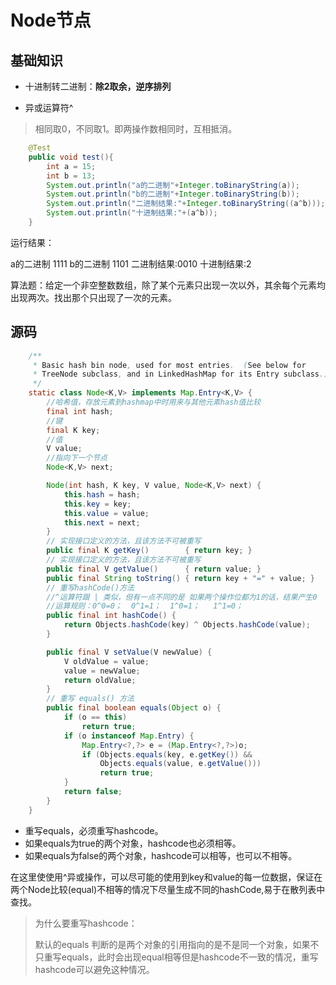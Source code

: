 # Node节点

## 基础知识

- 十进制转二进制：**除2取余，逆序排列**

- 异或运算符^

>相同取0，不同取1。即两操作数相同时，互相抵消。

```java
    @Test
    public void test(){
        int a = 15;
        int b = 13;
        System.out.println("a的二进制"+Integer.toBinaryString(a));
        System.out.println("b的二进制"+Integer.toBinaryString(b));
        System.out.println("二进制结果:"+Integer.toBinaryString((a^b)));
        System.out.println("十进制结果:"+(a^b));
    }
```

运行结果：

a的二进制  1111
b的二进制  1101
二进制结果:0010
十进制结果:2

算法题：给定一个非空整数数组，除了某个元素只出现一次以外，其余每个元素均出现两次。找出那个只出现了一次的元素。

## 源码

```java
    /**
     * Basic hash bin node, used for most entries.  (See below for
     * TreeNode subclass, and in LinkedHashMap for its Entry subclass.)
     */
    static class Node<K,V> implements Map.Entry<K,V> {
        //哈希值，存放元素到hashmap中时用来与其他元素hash值比较
        final int hash;
        //键
        final K key;
        //值
        V value;
        //指向下一个节点
        Node<K,V> next;

        Node(int hash, K key, V value, Node<K,V> next) {
            this.hash = hash;
            this.key = key;
            this.value = value;
            this.next = next;
        }
        // 实现接口定义的方法，且该方法不可被重写
        public final K getKey()        { return key; }
        // 实现接口定义的方法，且该方法不可被重写
        public final V getValue()      { return value; }
        public final String toString() { return key + "=" + value; }
        // 重写hashCode()方法
        //^运算符跟 | 类似，但有一点不同的是 如果两个操作位都为1的话，结果产生0
        //运算规则：0^0=0；  0^1=1；  1^0=1；   1^1=0；
        public final int hashCode() {
            return Objects.hashCode(key) ^ Objects.hashCode(value);
        }

        public final V setValue(V newValue) {
            V oldValue = value;
            value = newValue;
            return oldValue;
        }
        // 重写 equals() 方法
        public final boolean equals(Object o) {
            if (o == this)
                return true;
            if (o instanceof Map.Entry) {
                Map.Entry<?,?> e = (Map.Entry<?,?>)o;
                if (Objects.equals(key, e.getKey()) &&
                    Objects.equals(value, e.getValue()))
                    return true;
            }
            return false;
        }
    }
```

- 重写equals，必须重写hashcode。
- 如果equals为true的两个对象，hashcode也必须相等。
- 如果equals为false的两个对象，hashcode可以相等，也可以不相等。

在这里使使用^异或操作，可以尽可能的使用到key和value的每一位数据，保证在两个Node比较(equal)不相等的情况下尽量生成不同的hashCode,易于在散列表中查找。

> 为什么要重写hashcode：
>
> 默认的equals 判断的是两个对象的引用指向的是不是同一个对象，如果不只重写equals，此时会出现equal相等但是hashcode不一致的情况，重写hashcode可以避免这种情况。